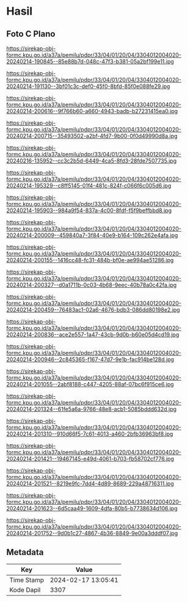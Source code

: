 # Hasil

## Foto C Plano

https://sirekap-obj-formc.kpu.go.id/a37a/pemilu/pdpr/33/04/01/20/04/3304012004020-20240214-190845--85e88b7d-048c-47f3-b381-05a2bf199e11.jpg

https://sirekap-obj-formc.kpu.go.id/a37a/pemilu/pdpr/33/04/01/20/04/3304012004020-20240214-191130--3bf01c3c-def0-45f0-8bfd-85f0e088fe29.jpg

https://sirekap-obj-formc.kpu.go.id/a37a/pemilu/pdpr/33/04/01/20/04/3304012004020-20240214-200616--9f766b60-a660-4943-badb-b27231415ea0.jpg

https://sirekap-obj-formc.kpu.go.id/a37a/pemilu/pdpr/33/04/01/20/04/3304012004020-20240214-200715--35493502-a2bf-4fd7-9b00-0f0d49990d8a.jpg

https://sirekap-obj-formc.kpu.go.id/a37a/pemilu/pdpr/33/04/01/20/04/3304012004020-20240216-135952--cc3c2b5d-6449-4ca5-8fd3-28fde7507735.jpg

https://sirekap-obj-formc.kpu.go.id/a37a/pemilu/pdpr/33/04/01/20/04/3304012004020-20240214-195329--c8ff5145-01f4-481c-824f-c066f6c005d6.jpg

https://sirekap-obj-formc.kpu.go.id/a37a/pemilu/pdpr/33/04/01/20/04/3304012004020-20240214-195903--984a9f54-837a-4c00-8fdf-f5f9beffbbd8.jpg

https://sirekap-obj-formc.kpu.go.id/a37a/pemilu/pdpr/33/04/01/20/04/3304012004020-20240214-200009--459840a7-3f84-40e9-b164-109c262e4afa.jpg

https://sirekap-obj-formc.kpu.go.id/a37a/pemilu/pdpr/33/04/01/20/04/3304012004020-20240214-200155--1416cc48-fc31-484b-bf0e-ae994ae51286.jpg

https://sirekap-obj-formc.kpu.go.id/a37a/pemilu/pdpr/33/04/01/20/04/3304012004020-20240214-200327--d0a1711b-0c03-4b68-9eec-40b78a0c42fa.jpg

https://sirekap-obj-formc.kpu.go.id/a37a/pemilu/pdpr/33/04/01/20/04/3304012004020-20240214-200459--76483ac1-02a6-4676-bdb3-086dd80198e2.jpg

https://sirekap-obj-formc.kpu.go.id/a37a/pemilu/pdpr/33/04/01/20/04/3304012004020-20240214-200836--ace2e557-1a47-43cb-9d0b-b60e05d4cd19.jpg

https://sirekap-obj-formc.kpu.go.id/a37a/pemilu/pdpr/33/04/01/20/04/3304012004020-20240214-200946--2c845365-f167-47d7-9e1b-fac914be128d.jpg

https://sirekap-obj-formc.kpu.go.id/a37a/pemilu/pdpr/33/04/01/20/04/3304012004020-20240214-201055--2abf8188-c447-4205-88af-07bc6f915ce6.jpg

https://sirekap-obj-formc.kpu.go.id/a37a/pemilu/pdpr/33/04/01/20/04/3304012004020-20240214-201324--61fe5a6a-9766-48e8-acb1-5085bddd632d.jpg

https://sirekap-obj-formc.kpu.go.id/a37a/pemilu/pdpr/33/04/01/20/04/3304012004020-20240214-201310--910d66f5-7c61-4013-a460-2bfb36963bf8.jpg

https://sirekap-obj-formc.kpu.go.id/a37a/pemilu/pdpr/33/04/01/20/04/3304012004020-20240214-201421--19467145-e49d-4061-b703-fb58702cf776.jpg

https://sirekap-obj-formc.kpu.go.id/a37a/pemilu/pdpr/33/04/01/20/04/3304012004020-20240214-201521--8219e9fc-7dd4-4d89-8689-229a48716311.jpg

https://sirekap-obj-formc.kpu.go.id/a37a/pemilu/pdpr/33/04/01/20/04/3304012004020-20240214-201623--6d5caa49-1609-4dfa-80b5-b7738634d106.jpg

https://sirekap-obj-formc.kpu.go.id/a37a/pemilu/pdpr/33/04/01/20/04/3304012004020-20240214-201752--9d0b1c27-4867-4b36-8849-9e00a3dddf07.jpg


## Metadata

| Key        | Value               |
| ---------- | ------------------- |
| Time Stamp | 2024-02-17 13:05:41 |
| Kode Dapil | 3307                |



